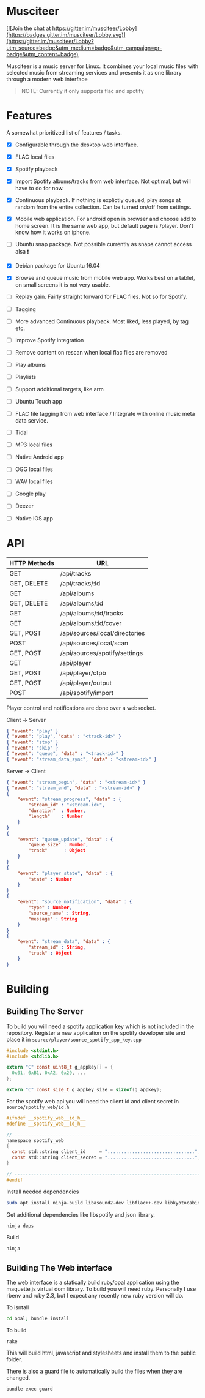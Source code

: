 
Musciteer
=========

[![Join the chat at https://gitter.im/musciteer/Lobby](https://badges.gitter.im/musciteer/Lobby.svg)](https://gitter.im/musciteer/Lobby?utm_source=badge&utm_medium=badge&utm_campaign=pr-badge&utm_content=badge)

Musciteer is a music server for Linux. It combines your local music files with
selected music from streaming services and presents it as one library through
a modern web interface

> NOTE: Currently it only supports flac and spotify



Features
========

A somewhat prioritized list of features / tasks.

- [x] Configurable through the desktop web interface.
- [x] FLAC local files
- [x] Spotify playback
- [x] Import Spotify albums/tracks from web interface. Not optimal, but will have to do for now.
- [x] Continuous playback. If nothing is explictly queued, play songs at random
      from the entire collection. Can be turned on/off from settings.
- [x] Mobile web application. For android open in browser and choose add to home
      screen. It is the same web app, but default page is /player. Don't know
      how it works on iphone.
- [ ] Ubuntu snap package. Not possible currently as snaps cannot access alsa
      :exclamation:
- [x] Debian package for Ubuntu 16.04
- [x] Browse and queue music from mobile web app. Works best on a tablet, on
      small screens it is not very usable.
- [ ] Replay gain. Fairly straight forward for FLAC files. Not so for Spotify.
- [ ] Tagging
- [ ] More advanced Continuous playback. Most liked, less played, by tag etc.
- [ ] Improve Spotify integration
- [ ] Remove content on rescan when local flac files are removed
- [ ] Play albums
- [ ] Playlists
- [ ] Support additional targets, like arm
- [ ] Ubuntu Touch app
- [ ] FLAC file tagging from web interface / Integrate with online music meta
      data service.
- [ ] Tidal
- [ ] MP3 local files
- [ ] Native Android app
- [ ] OGG local files
- [ ] WAV local files
- [ ] Google play
- [ ] Deezer
- [ ] Native IOS app



API
===

| HTTP Methods | URL
| ------------ | ---
| GET          | /api/tracks
| GET, DELETE  | /api/tracks/:id
| GET          | /api/albums
| GET, DELETE  | /api/albums/:id
| GET          | /api/albums/:id/tracks
| GET          | /api/albums/:id/cover
| GET, POST    | /api/sources/local/directories
| POST         | /api/sources/local/scan
| GET, POST    | /api/sources/spotify/settings
| GET          | /api/player
| GET, POST    | /api/player/ctpb
| GET, POST    | /api/player/output
| POST         | /api/spotify/import


Player control and notifications are done over a websocket.

Client -> Server

```json
{ "event": "play" }
{ "event": "play", "data" : "<track-id>" }
{ "event": "stop" }
{ "event": "skip" }
{ "event": "queue", "data" : "<track-id>" }
{ "event": "stream_data_sync", "data" : "<stream-id>" }
```

Server -> Client

```json
{ "event": "stream_begin", "data" : "<stream-id>" }
{ "event": "stream_end", "data" : "<stream-id>" }
{
    "event": "stream_progress", "data" : {
        "stream_id" : "<stream-id>",
        "duration"  : Number,
        "length"    : Number
    }
}
{
    "event": "queue_update", "data" : {
        "queue_size" : Number,
        "track"      : Object
    }
}
{
    "event": "player_state", "data" : {
        "state" : Number
    }
}
{
    "event": "source_notification", "data" : {
        "type" : Number,
        "source_name" : String,
        "message" : String
    }
}
{
    "event": "stream_data", "data" : {
        "stream_id" : String,
        "track" : Object
    }
}
```



Building
========


Building The Server
-------------------

To build you will need a spotify application key which is not included in the
repository. Register a new application on the spotify developer site and place
it in `source/player/source_spotify_app_key.cpp`

```c
#include <stdint.h>
#include <stdlib.h>

extern "C" const uint8_t g_appkey[] = {
  0x01, 0xB1, 0xA2, 0x29, ...
};

extern "C" const size_t g_appkey_size = sizeof(g_appkey);

```

For the spotify web api you will need the client id and client secret in `source/spotify_web/id.h`

```c
#ifndef __spotify_web__id_h__
#define __spotify_web__id_h__

// ----------------------------------------------------------------------------
namespace spotify_web
{
  const std::string client_id     = "................................";
  const std::string client_secret = "................................";
}

// ----------------------------------------------------------------------------
#endif

```


Install needed dependencies

```sh
sudo apt install ninja-build libasound2-dev libflac++-dev libkyotocabinet-dev libcrypto++-dev
```

Get additional dependencies like libspotify and json library.

```sh
ninja deps
```

Build

```sh
ninja
```


Building The Web interface
--------------------------

The web interface is a statically build ruby/opal application using the maquette.js
virtual dom library. To build you will need ruby. Personally I use rbenv and ruby
2.3, but I expect any recently new ruby version will do.

To isntall

```sh
cd opal; bundle install
```

To build

```
rake
```

This will build html, javascript and stylesheets and install them to the public
folder.

There is also a guard file to automatically build the files when they are changed.

```
bundle exec guard
```
